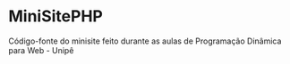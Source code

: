 # MiniSitePHP
Código-fonte do minisite feito durante as aulas de Programação Dinâmica para Web - Unipê
